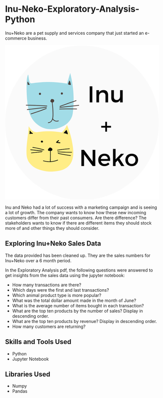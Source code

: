 # Inu-Neko-Exploratory-Analysis-Python
Inu+Neko are a pet supply and services company that just started an e-commerce business. 

![](images_1.png)

Inu and Neko had a lot of success with a marketing campaign and is seeing a lot of growth. The company wants to know how these new incoming customers differ from their past consumers. Are there difference? The stakeholders wants to know if there are different items they should stock more of and other things they should consider.

## Exploring Inu+Neko Sales Data
The data provided has been cleaned up. They are the sales numbers for Inu+Neko over a 6 month period. 

In the Exploratory Analysis pdf, the following questions were answered to get insights from the sales data using the jupyter notebook:

- How many transactions are there?
- Which days were the first and last transactions?
- Which animal product type is more popular?
- What was the total dollar amount made in the month of June?
- What is the average number of items bought in each transaction?
- What are the top ten products by the number of sales? Display in descending order.
- What are the top ten products by revenue? Display in descending order.
- How many customers are returning?

## Skills and Tools Used 
- Python 
- Jupyter Notebook 

## Libraries Used 
- Numpy
- Pandas




